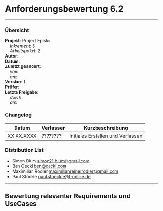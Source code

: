 # Anforderungsbewertung 6.2

---

### Übersicht

**Projekt**: Projekt Episko \
&nbsp;&nbsp;&nbsp;&nbsp;_Inkrement_: 6\
&nbsp;&nbsp;&nbsp;&nbsp;_Arbeitspaket_: 2\
**Autor**: \
**Datum**: \
**Zuletzt geändert**: \
&nbsp;&nbsp;&nbsp;&nbsp;_von_: \
&nbsp;&nbsp;&nbsp;&nbsp;_am_: \
**Version**: 1 \
**Prüfer**: \
**Letzte Freigabe**: \
&nbsp;&nbsp;&nbsp;&nbsp;_durch_: \
&nbsp;&nbsp;&nbsp;&nbsp;_am_: 

### Changelog

| Datum      | Verfasser | Kurzbeschreibung                  |
| ---------- | --------- | --------------------------------- |
| XX.XX.XXXX | ????????  | Initiales Erstellen und Verfassen |

### Distribution List

- Simon Blum <simon21.blum@gmail.com>
- Ben Oeckl <ben@oeckl.com>
- Maximilian Rodler <maximilianreinerrodler@gmail.com>
- Paul Stöckle <paul.stoeckle@t-online.de>

---

## Bewertung relevanter Requirements und UseCases
